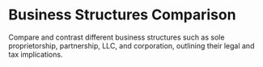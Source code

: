 # Business Structures Comparison

Compare and contrast different business structures such as sole proprietorship, partnership, LLC, and corporation, outlining their legal and tax implications.
